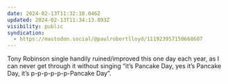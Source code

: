 ```yaml
---
date: 2024-02-13T11:32:10.046Z
updated: 2024-02-13T11:34:13.893Z
visibility: public
syndication:
  - https://mastodon.social/@paulrobertlloyd/111923957150668607
---
```


Tony Robinson single handily ruined/improved this one day each year, as I can never get through it without singing “it’s Pancake Day, yes it’s Pancake Day, it’s p-p-p-p-p-p-Pancake Day”.

